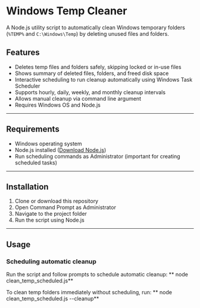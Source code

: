 # Windows Temp Cleaner

A Node.js utility script to automatically clean Windows temporary folders (`%TEMP%` and `C:\Windows\Temp`) by deleting unused files and folders.

## Features

- Deletes temp files and folders safely, skipping locked or in-use files  
- Shows summary of deleted files, folders, and freed disk space  
- Interactive scheduling to run cleanup automatically using Windows Task Scheduler  
- Supports hourly, daily, weekly, and monthly cleanup intervals  
- Allows manual cleanup via command line argument  
- Requires Windows OS and Node.js  

---

## Requirements

- Windows operating system  
- Node.js installed ([Download Node.js](https://nodejs.org/))  
- Run scheduling commands as Administrator (important for creating scheduled tasks)  

---

## Installation

1. Clone or download this repository  
2. Open Command Prompt as Administrator  
3. Navigate to the project folder  
4. Run the script using Node.js  

---

## Usage

### Scheduling automatic cleanup

Run the script and follow prompts to schedule automatic cleanup:
** node clean_temp_scheduled.js**

To clean temp folders immediately without scheduling, run:
** node clean_temp_scheduled.js --cleanup**

